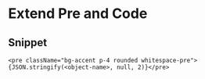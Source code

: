 # Extend Pre and Code

## Snippet

```tsx
<pre className="bg-accent p-4 rounded whitespace-pre">{JSON.stringify(<object-name>, null, 2)}</pre>
```
